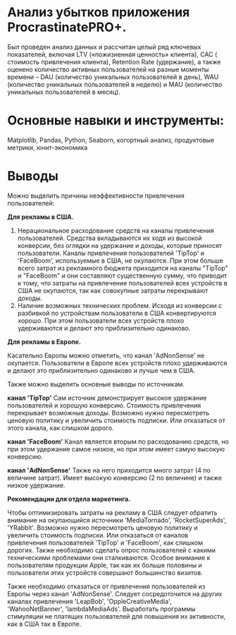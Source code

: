  # Анализ убытков приложения ProcrastinatePRO+.
Был проведен анализ данных и рассчитан целый ряд ключевых показателей, включая LTV
(«пожизненная ценность» клиента), CAC ( стоимость привлечения клиента), Retention Rate
(удержание), а также оценено количество активных пользователей на разные моменты
времени – DAU (количество уникальных пользователей в день), WAU (количество уникальных
пользователей в неделю) и MAU (количество уникальных пользователей в месяц).
 # Основные навыки и инструменты: 
 Matplotlib, Pandas, Python, Seaborn, когортный анализ,
продуктовые метрики, юнит-экономика
# Выводы
Можно выделить причины неэффективности привлечения пользователей:

**Для рекламы в США.**
1. Нерациональное расходование средств на каналы привлечения пользователей. Средства вкладываются их ходя из высокой конверсии, без оглядки на удержание и доходы, которые приносят пользователи. Каналы привлечения пользователей 'TipTop' и 'FaceBoom', используемые в США, не окупаются. При этом больше всего затрат из рекламного бюджета приходится на каналы "TipTop" и "FaceBoom" и они составляют существенную сумму, что приводит к тому, что затраты на привлечение пользователей всех устройств в США не окупаются, так как совокупные затраты перекрывают доходы. 
2. Наличие возможных технических проблем. Исходя из конверсии с разбивкой по устройствам пользователи в США конвертируются хорошо. При этом пользователи всех устройств плохо удерживаются и делают это приблизительно одинаково.

**Для рекламы в Европе.**

Касательно Европы можно отметить, что канал 'AdNonSense' не окупается. Пользователи в Европе всех устройств плохо удерживаются и делают это приблизительно одинаково и лучше чем в США.

Также можно выделить основные выводы по источникам.

**канал 'TipTop'**
Сам источник демонстрирует высокое удержание пользователей и хорошую конверсию. Стоимость привлечения перекрывает возможные доходы. Возможно нужно пересмотреть ценовую политику и увеличить стоимость подписки. Или отказаться от этого канала, как слишком дорого.

**канал 'FaceBoom'**
Канал является вторым по расходованию средств, но при этом удержание самое низкое, но при этом имеет самую высокую конверсию.

**канал 'AdNonSense'**
Также на него приходится много затрат (4 по величине затрат). Имеет высокую конверсию (2 по величине) и также низкое удержание.

**Рекомендации для отдела маркетинга.**

Чтобы оптимизировать затраты на рекламу в США следует обратить внимание на окупающийся источники 'MediaTornado', 'RocketSuperAds', 'YRabbit'. Возможно нужно пересмотреть ценовую политику и увеличить стоимость подписки. Или отказаться от каналов привлечения пользователей 'TipTop' и 'FaceBoom', как слишком дорогих. Также необходимо сделать опрос пользователей с какими техническими проблемами они сталкиваются. Особое внимание к пользователям продукции Apple, так как их больше половины и пользователи этих устройств совершают большинство визитов.

Также необходимо отказаться от привлечения пользователей из Европы через канал 'AdNonSense'. Следует сосредоточится на других каналах привлечения 'LeapBob', 'OppleCreativeMedia', 'WahooNetBanner', 'lambdaMediaAds'. Выработать программы стимуляции не платящих пользователей для повышения их активности, как в США так в Европе.
